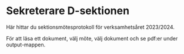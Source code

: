 # Sekreterare D-sektionen

Här hittar du sektionsmötesprotokoll för verksamhetsåret 2023/2024.

För att läsa ett dokument, välj möte, välj dokument och se pdf:er under output-mappen.